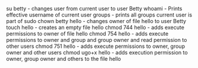su betty - changes user from current user to user Betty
whoami - Prints effective username of current user
groups - prints all groups current user is part of
sudo chown betty hello - changes owner of file hello to user Betty
touch hello - creates an empty file hello
chmod 744 hello - adds execute permissions to owner of file hello
chmod 754 hello - adds execute permissions to owner and group and group owner and read permission to other users
chmod 751 hello - adds execute permissions to owner, group owner and other users
chmod ugo+x hello - adds execution permission to owner, group owner and others to the file hello

